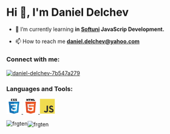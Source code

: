 <h1 align="left">Hi 👋, I'm Daniel Delchev</h1>
<!-- <h3 align="center">A  frontend developer student</h3> -->

<!--<p align="left"> <img src="https://komarev.com/ghpvc/?username=frgten&label=Profile%20views&color=0e75b6&style=flat" alt="frgten" /> </p> -->

- 🌱 I’m currently learning **in <a href='https://github.com/SoftUni'> Softuni</a> JavaScrip Development.**

- 📫 How to reach me **daniel.delchev@yahoo.com**

<h3 align="left">Connect with me:</h3>
<p align="left">
<a href="https://linkedin.com/in/daniel-delchev-7b547a279" target="blank"><img align="center" src="https://raw.githubusercontent.com/rahuldkjain/github-profile-readme-generator/master/src/images/icons/Social/linked-in-alt.svg" alt="daniel-delchev-7b547a279" height="30" width="40" /></a>
</p>

<h3 align="left">Languages and Tools:</h3>
<p align="left"> <a href="https://www.w3schools.com/css/" target="_blank" rel="noreferrer"> <img src="https://raw.githubusercontent.com/devicons/devicon/master/icons/css3/css3-original-wordmark.svg" alt="css3" width="40" height="40"/> </a> <a href="https://www.w3.org/html/" target="_blank" rel="noreferrer"> <img src="https://raw.githubusercontent.com/devicons/devicon/master/icons/html5/html5-original-wordmark.svg" alt="html5" width="40" height="40"/> </a> <a href="https://developer.mozilla.org/en-US/docs/Web/JavaScript" target="_blank" rel="noreferrer"> <img src="https://raw.githubusercontent.com/devicons/devicon/master/icons/javascript/javascript-original.svg" alt="javascript" width="40" height="40"/> </a> </p>

<p><img align="left" src="https://github-readme-stats.vercel.app/api/top-langs?username=frgten&show_icons=true&locale=en&layout=compact" alt="frgten" /></p>

<!--<p>&nbsp;<img align="center" src="https://github-readme-stats.vercel.app/api?username=frgten&show_icons=true&locale=en" alt="frgten" /></p>-->

<p><img align="center" src="https://github-readme-streak-stats.herokuapp.com/?user=frgten&" alt="frgten" /></p>

